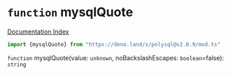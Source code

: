 # `function` mysqlQuote

[Documentation Index](../README.md)

```ts
import {mysqlQuote} from "https://deno.land/x/polysql@v2.0.9/mod.ts"
```

`function` mysqlQuote(value: `unknown`, noBackslashEscapes: `boolean`=false): `string`

